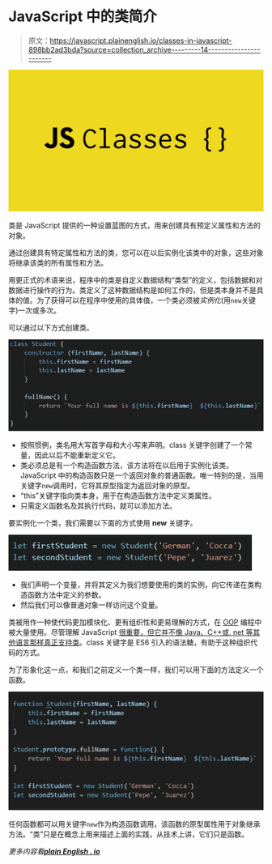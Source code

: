 # JavaScript 中的类简介

> 原文：<https://javascript.plainenglish.io/classes-in-javascript-898bb2ad3bda?source=collection_archive---------14----------------------->

![](img/094d716ebdfbcdfcb3500d54a503137d.png)

类是 JavaScript 提供的一种设置蓝图的方式，用来创建具有预定义属性和方法的对象。

通过创建具有特定属性和方法的类，您可以在以后实例化该类中的对象，这些对象将继承该类的所有属性和方法。

用更正式的术语来说，程序中的类是自定义数据结构“类型”的定义，包括数据和对数据进行操作的行为。类定义了这种数据结构是如何工作的，但是类本身并不是具体的值。为了获得可以在程序中使用的具体值，一个类必须被*实例化*(用`new`关键字)一次或多次。

可以通过以下方式创建类。

![](img/b3415f29b35ed55736b00f76c13a644f.png)

*   按照惯例，类名用大写首字母和大小写来声明。class 关键字创建了一个常量，因此以后不能重新定义它。
*   类必须总是有一个构造函数方法，该方法将在以后用于实例化该类。JavaScript 中的构造函数只是一个返回对象的普通函数。唯一特别的是，当用关键字`new`调用时，它将其原型指定为返回对象的原型。
*   “this”关键字指向类本身，用于在构造函数方法中定义类属性。
*   只需定义函数名及其执行代码，就可以添加方法。

要实例化一个类，我们需要以下面的方式使用 **new** 关键字。

![](img/b88e66abe19da6346c77fb3ab28467df.png)

*   我们声明一个变量，并将其定义为我们想要使用的类的实例，向它传递在类构造函数方法中定义的参数。
*   然后我们可以像普通对象一样访问这个变量。

类被用作一种使代码更加模块化、更有组织性和更易理解的方式，在 [OOP](https://es.wikipedia.org/wiki/Programaci%C3%B3n_orientada_a_objetos) 编程中被大量使用。尽管理解 JavaScript [很重要，但它并不像 Java、C++或. net 等其他语言那样真正支持类](https://www.toptal.com/javascript/es6-class-chaos-keeps-js-developer-up)。class 关键字是 ES6 引入的语法糖，有助于这种组织代码的方式。

为了形象化这一点，和我们之前定义一个类一样，我们可以用下面的方法定义一个函数。

![](img/53ed51838f68de7b4a965a85979e76b0.png)

任何函数都可以用关键字`new`作为构造函数调用，该函数的原型属性用于对象继承方法。“类”只是在概念上用来描述上面的实践，从技术上讲，它们只是函数。

*更多内容看*[***plain English . io***](http://plainenglish.io)